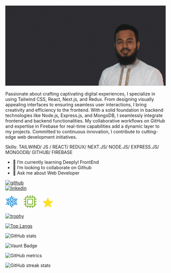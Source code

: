 ![](https://github.com/Ariful-Islam80/E-Commerce-Website/blob/main/images/Black%20White%20Modern%20Simple%20New%20Arrival%20Sport%20Shoes%20Banner.gif?raw=true)

Passionate about crafting captivating digital experiences, I specialize in using Tailwind CSS, React, Next.js, and Redux. From designing visually appealing interfaces to ensuring seamless user interactions, I bring creativity and efficiency to the frontend.
With a solid foundation in backend technologies like Node.js, Express.js, and MongoDB, I seamlessly integrate frontend and backend functionalities. My collaborative workflows on GitHub and expertise in Firebase for real-time capabilities add a dynamic layer to my projects. Committed to continuous innovation, I contribute to cutting-edge web development initiatives.

Skills: TAILWIND/  JS / REACT/  REDUX/ NEXT.JS/ NODE.JS/ EXPRESS.JS/ MONGODB/ GITHUB/ FIREBASE

- 🌱 I’m currently learning Deeplyl FrontEnd 
- 👯 I’m looking to collaborate on Github 
- 💬 Ask me about Web Developer 


[<img src='https://cdn.jsdelivr.net/npm/simple-icons@3.0.1/icons/github.svg' alt='github' height='40'>](https://github.com/Ariful-Islam80)  
[<img src='https://cdn.jsdelivr.net/npm/simple-icons@3.0.1/icons/linkedin.svg' alt='linkedin' height='40'>](https://www.linkedin.com/in/https://www.linkedin.com/feed/?trk=404_page/)  

<a href='https://archiveprogram.github.com/'><img src='https://raw.githubusercontent.com/acervenky/animated-github-badges/master/assets/acbadge.gif' width='40' height='40'></a> 
<a href='https://docs.github.com/en/developers'><img src='https://raw.githubusercontent.com/acervenky/animated-github-badges/master/assets/devbadge.gif' width='40' height='40'></a> 
<a href='https://stars.github.com/'><img src='https://raw.githubusercontent.com/acervenky/animated-github-badges/master/assets/starbadge.gif' width='35' height='35'></a> 

[![trophy](https://github-profile-trophy.vercel.app/?username=Ariful-Islam80)](https://github.com/ryo-ma/github-profile-trophy)

[![Top Langs](https://github-readme-stats.vercel.app/api/top-langs/?username=Ariful-Islam80)](https://github.com/anuraghazra/github-readme-stats)

![GitHub stats](https://github-readme-stats.vercel.app/api?username=Ariful-Islam80&show_icons=true)  

![Vaunt Badge](https://api.vaunt.dev/v1/github/entities/Ariful-Islam80/contributions?format=svg&private=false)  

![GitHub metrics](https://metrics.lecoq.io/Ariful-Islam80)  

![GitHub streak stats](https://streak-stats.demolab.com/?user=Ariful-Islam80)

